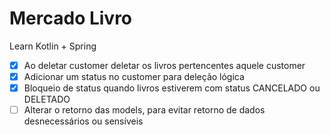 # Mercado Livro
Learn Kotlin + Spring
- [x] Ao deletar customer deletar os livros pertencentes aquele customer
- [x] Adicionar um status no customer para deleção lógica
- [x] Bloqueio de status quando livros estiverem com status CANCELADO ou DELETADO
- [ ] Alterar o retorno das models, para evitar retorno de dados desnecessários ou sensíveis
